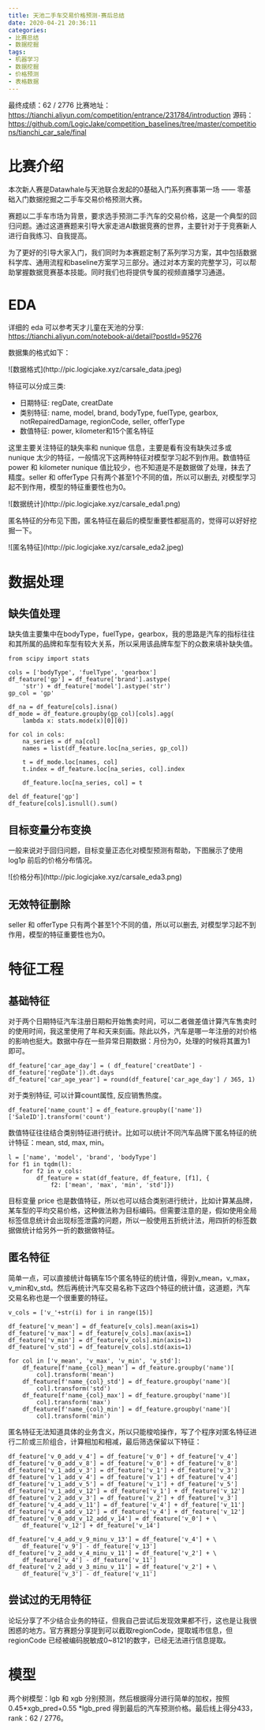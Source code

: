 ```yaml
---
title: 天池二手车交易价格预测-赛后总结
date: 2020-04-21 20:36:11
categories: 
- 比赛总结
- 数据挖掘
tags:
- 机器学习
- 数据挖掘
- 价格预测
- 表格数据
---
```

最终成绩：62 / 2776
比赛地址：https://tianchi.aliyun.com/competition/entrance/231784/introduction
源码：https://github.com/LogicJake/competition_baselines/tree/master/competitions/tianchi_car_sale/final

# 比赛介绍
本次新人赛是Datawhale与天池联合发起的0基础入门系列赛事第一场 —— 零基础入门数据挖掘之二手车交易价格预测大赛。

赛题以二手车市场为背景，要求选手预测二手汽车的交易价格，这是一个典型的回归问题。通过这道赛题来引导大家走进AI数据竞赛的世界，主要针对于于竞赛新人进行自我练习、自我提高。

为了更好的引导大家入门，我们同时为本赛题定制了系列学习方案，其中包括数据科学库、通用流程和baseline方案学习三部分。通过对本方案的完整学习，可以帮助掌握数据竞赛基本技能。同时我们也将提供专属的视频直播学习通道。

# EDA
详细的 eda 可以参考天才儿童在天池的分享: https://tianchi.aliyun.com/notebook-ai/detail?postId=95276

数据集的格式如下：  

<div style="margin: auto">![数据格式](http://pic.logicjake.xyz/carsale_data.jpeg)</div>


特征可以分成三类:

* 日期特征: regDate, creatDate
* 类别特征: name, model, brand, bodyType, fuelType, gearbox, notRepairedDamage, regionCode, seller, offerType
* 数值特征: power, kilometer和15个匿名特征

这里主要关注特征的缺失率和 nunique 信息，主要是看有没有缺失过多或 nunique 太少的特征，一般情况下这两种特征对模型学习起不到作用。数值特征 power 和 kilometer nunique 值比较少，也不知道是不是数据做了处理，抹去了精度。seller 和 offerType 只有两个甚至1个不同的值，所以可以删去, 对模型学习起不到作用，模型的特征重要性也为0。

<div style="margin: auto">![数据统计](http://pic.logicjake.xyz/carsale_eda1.png)</div>


匿名特征的分布见下图，匿名特征在最后的模型重要性都挺高的，觉得可以好好挖掘一下。

<div style="margin: auto">![匿名特征](http://pic.logicjake.xyz/carsale_eda2.jpeg)</div>

# 数据处理
## 缺失值处理
缺失值主要集中在bodyType，fuelType，gearbox，我的思路是汽车的指标往往和其所属的品牌和车型有较大关系，所以采用该品牌车型下的众数来填补缺失值。
```
from scipy import stats

cols = ['bodyType', 'fuelType', 'gearbox']
df_feature['gp'] = df_feature['brand'].astype(
    'str') + df_feature['model'].astype('str')
gp_col = 'gp'

df_na = df_feature[cols].isna()
df_mode = df_feature.groupby(gp_col)[cols].agg(
    lambda x: stats.mode(x)[0][0])

for col in cols:
    na_series = df_na[col]
    names = list(df_feature.loc[na_series, gp_col])

    t = df_mode.loc[names, col]
    t.index = df_feature.loc[na_series, col].index

    df_feature.loc[na_series, col] = t

del df_feature['gp']
df_feature[cols].isnull().sum()
```

## 目标变量分布变换
一般来说对于回归问题，目标变量正态化对模型预测有帮助，下图展示了使用 log1p 前后的价格分布情况。

<div style="margin: auto">![价格分布](http://pic.logicjake.xyz/carsale_eda3.png)</div>

## 无效特征删除
seller 和 offerType 只有两个甚至1个不同的值，所以可以删去, 对模型学习起不到作用，模型的特征重要性也为0。

# 特征工程

## 基础特征
对于两个日期特征汽车注册日期和开始售卖时间，可以二者做差值计算汽车售卖时的使用时间，我这里使用了年和天来刻画。除此以外，汽车是哪一年注册的对价格的影响也挺大。数据中存在一些异常日期数据：月份为0，处理的时候将其置为1即可。

```
df_feature['car_age_day'] = ( df_feature['creatDate'] - df_feature['regDate']).dt.days
df_feature['car_age_year'] = round(df_feature['car_age_day'] / 365, 1)
```

对于类别特征, 可以计算count属性, 反应销售热度。

```
df_feature['name_count'] = df_feature.groupby(['name'])['SaleID'].transform('count')
```

数值特征往往结合类别特征进行统计。比如可以统计不同汽车品牌下匿名特征的统计特征：mean, std, max, min。
```
l = ['name', 'model', 'brand', 'bodyType']
for f1 in tqdm(l):
    for f2 in v_cols:
        df_feature = stat(df_feature, df_feature, [f1], {
            f2: ['mean', 'max', 'min', 'std']})
```
目标变量 price 也是数值特征，所以也可以结合类别进行统计，比如计算某品牌，某车型的平均交易价格，这种做法称为目标编码。但需要注意的是，假如使用全局标签信息统计会出现标签泄露的问题，所以一般使用五折统计法，用四折的标签数据做统计给另外一折的数据做特征。

## 匿名特征
简单一点，可以直接统计每辆车15个匿名特征的统计值，得到v_mean，v_max，v_min和v_std。然后再统计汽车交易名称下这四个特征的统计值，这道题，汽车交易名称也是一个很重要的特征。
```
v_cols = ['v_'+str(i) for i in range(15)]

df_feature['v_mean'] = df_feature[v_cols].mean(axis=1)
df_feature['v_max'] = df_feature[v_cols].max(axis=1)
df_feature['v_min'] = df_feature[v_cols].min(axis=1)
df_feature['v_std'] = df_feature[v_cols].std(axis=1)

for col in ['v_mean', 'v_max', 'v_min', 'v_std']:
    df_feature[f'name_{col}_mean'] = df_feature.groupby('name')[
        col].transform('mean')
    df_feature[f'name_{col}_std'] = df_feature.groupby('name')[
        col].transform('std')
    df_feature[f'name_{col}_max'] = df_feature.groupby('name')[
        col].transform('max')
    df_feature[f'name_{col}_min'] = df_feature.groupby('name')[
        col].transform('min')
```
匿名特征无法知道具体的业务含义，所以只能梭哈操作，写了个程序对匿名特征进行二阶或三阶组合，计算相加和相减，最后筛选保留以下特征：
```
df_feature['v_0_add_v_4'] = df_feature['v_0'] + df_feature['v_4']
df_feature['v_0_add_v_8'] = df_feature['v_0'] + df_feature['v_8']
df_feature['v_1_add_v_3'] = df_feature['v_1'] + df_feature['v_3']
df_feature['v_1_add_v_4'] = df_feature['v_1'] + df_feature['v_4']
df_feature['v_1_add_v_5'] = df_feature['v_1'] + df_feature['v_5']
df_feature['v_1_add_v_12'] = df_feature['v_1'] + df_feature['v_12']
df_feature['v_2_add_v_3'] = df_feature['v_2'] + df_feature['v_3']
df_feature['v_4_add_v_11'] = df_feature['v_4'] + df_feature['v_11']
df_feature['v_4_add_v_12'] = df_feature['v_4'] + df_feature['v_12']
df_feature['v_0_add_v_12_add_v_14'] = df_feature['v_0'] + \
    df_feature['v_12'] + df_feature['v_14']

df_feature['v_4_add_v_9_minu_v_13'] = df_feature['v_4'] + \
    df_feature['v_9'] - df_feature['v_13']
df_feature['v_2_add_v_4_minu_v_11'] = df_feature['v_2'] + \
    df_feature['v_4'] - df_feature['v_11']
df_feature['v_2_add_v_3_minu_v_11'] = df_feature['v_2'] + \
    df_feature['v_3'] - df_feature['v_11']
```

## 尝试过的无用特征
论坛分享了不少结合业务的特征，但我自己尝试后发现效果都不行，这也是让我很困惑的地方。官方赛题分享提到可以截取regionCode，提取城市信息，但 regionCode 已经被编码脱敏成0~8121的数字，已经无法进行信息提取。

# 模型
两个树模型：lgb 和 xgb 分别预测，然后根据得分进行简单的加权，按照 0.45*xgb_pred+0.55 *lgb_pred 得到最后的汽车预测价格。最后线上得分433，rank：62 / 2776。